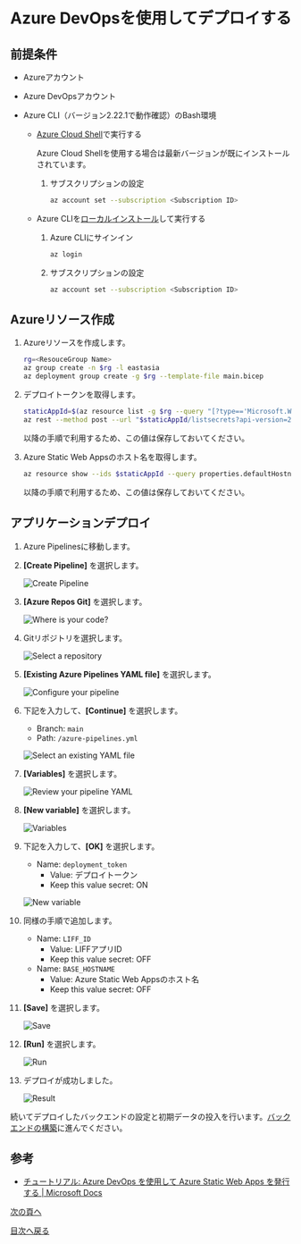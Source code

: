 # Azure DevOpsを使用してデプロイする

## 前提条件

- Azureアカウント

- Azure DevOpsアカウント

- Azure CLI（バージョン2.22.1で動作確認）のBash環境

  - [Azure Cloud Shell](https://docs.microsoft.com/ja-jp/azure/cloud-shell/quickstart)で実行する

    Azure Cloud Shellを使用する場合は最新バージョンが既にインストールされています。

    1. サブスクリプションの設定

        ```sh
        az account set --subscription <Subscription ID>
        ```

  - Azure CLIを[ローカルインストール](https://docs.microsoft.com/ja-jp/cli/azure/install-azure-cli)して実行する

    1. Azure CLIにサインイン  

        ```sh
        az login
        ```

    1. サブスクリプションの設定

        ```sh
        az account set --subscription <Subscription ID>
        ```

## Azureリソース作成

1. Azureリソースを作成します。

    ```sh
    rg=<ResouceGroup Name>
    az group create -n $rg -l eastasia
    az deployment group create -g $rg --template-file main.bicep
    ```

1. デプロイトークンを取得します。

    ```sh
    staticAppId=$(az resource list -g $rg --query "[?type=='Microsoft.Web/staticSites'].id" -o tsv)
    az rest --method post --url "$staticAppId/listsecrets?api-version=2020-06-01" --query 'properties.apiKey' -o tsv
    ```

    以降の手順で利用するため、この値は保存しておいてください。

1. Azure Static Web Appsのホスト名を取得します。

    ```sh
    az resource show --ids $staticAppId --query properties.defaultHostname -o tsv
    ```

    以降の手順で利用するため、この値は保存しておいてください。

## アプリケーションデプロイ

1. Azure Pipelinesに移動します。

1. **[Create Pipeline]** を選択します。

    ![Create Pipeline](../images/jp/azpipelines-createpipeline.png)

1. **[Azure Repos Git]** を選択します。

    ![Where is your code?](../images/jp/azpipelines-createpipeline-connect.png)

1. Gitリポジトリを選択します。

   ![Select a repository](../images/jp/azpipelines-createpipeline-selectrepo.png)

1. **[Existing Azure Pipelines YAML file]** を選択します。

    ![Configure your pipeline](../images/jp/azpipelines-createpipeline-configure.png)

1. 下記を入力して、**[Continue]** を選択します。

    - Branch: `main`
    - Path: `/azure-pipelines.yml`

    ![Select an existing YAML file](../images/jp/azpipelines-createpipeline-selectyaml.png)

1. **[Variables]** を選択します。

    ![Review your pipeline YAML](../images/jp/azpipelines-createpipeline-review.png)

1. **[New variable]** を選択します。

     ![Variables](../images/jp/azpipelines-createpipeline-variables.png)

1. 下記を入力して、**[OK]** を選択します。

   - Name: `deployment_token`
     - Value: デプロイトークン
     - Keep this value secret: ON

    ![New variable](../images/jp/azpipelines-createpipeline-newvariable.png)

1. 同様の手順で追加します。

   - Name: `LIFF_ID`
     - Value: LIFFアプリID
     - Keep this value secret: OFF
   - Name: `BASE_HOSTNAME`
     - Value: Azure Static Web Appsのホスト名
     - Keep this value secret: OFF

1. **[Save]** を選択します。

    ![Save](../images/jp/azpipelines-createpipeline-savevariable.png)

1. **[Run]** を選択します。

    ![Run](../images/jp/azpipelines-createpipeline-review.png)

1. デプロイが成功しました。

    ![Result](../images/jp/azpipelines-runpipeline.png)



続いてデプロイしたバックエンドの設定と初期データの投入を行います。[バックエンドの構築](backend-deployment.md)に進んでください。

## 参考

- [チュートリアル: Azure DevOps を使用して Azure Static Web Apps を発行する | Microsoft Docs](https://docs.microsoft.com/ja-jp/azure/static-web-apps/publish-devops)





[次の頁へ](backend-deployment.md)

[目次へ戻る](../../README.md)
